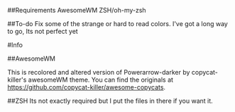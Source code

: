 

##Requirements
AwesomeWM
ZSH/oh-my-zsh

##To-do
Fix some of the strange or hard to read colors. I've got a long way to go, Its not perfect yet


#Info

##AwesomeWM

This is recolored and altered version of Powerarrow-darker by copycat-killer's awesomeWM theme. You can find the originals at https://github.com/copycat-killer/awesome-copycats.

##ZSH
Its not exactly required but I put the files in there if you want it. 

